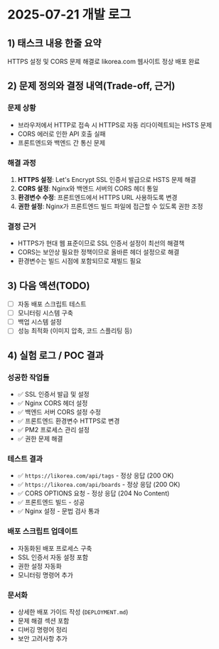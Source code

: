 # 2025-07-21 개발 로그

## 1) 태스크 내용 한줄 요약
HTTPS 설정 및 CORS 문제 해결로 likorea.com 웹사이트 정상 배포 완료

## 2) 문제 정의와 결정 내역(Trade-off, 근거)

### 문제 상황
- 브라우저에서 HTTP로 접속 시 HTTPS로 자동 리다이렉트되는 HSTS 문제
- CORS 에러로 인한 API 호출 실패
- 프론트엔드와 백엔드 간 통신 문제

### 해결 과정
1. **HTTPS 설정**: Let's Encrypt SSL 인증서 발급으로 HSTS 문제 해결
2. **CORS 설정**: Nginx와 백엔드 서버의 CORS 헤더 통일
3. **환경변수 수정**: 프론트엔드에서 HTTPS URL 사용하도록 변경
4. **권한 설정**: Nginx가 프론트엔드 빌드 파일에 접근할 수 있도록 권한 조정

### 결정 근거
- HTTPS가 현대 웹 표준이므로 SSL 인증서 설정이 최선의 해결책
- CORS는 보안상 필요한 정책이므로 올바른 헤더 설정으로 해결
- 환경변수는 빌드 시점에 포함되므로 재빌드 필요

## 3) 다음 액션(TODO)
- [ ] 자동 배포 스크립트 테스트
- [ ] 모니터링 시스템 구축
- [ ] 백업 시스템 설정
- [ ] 성능 최적화 (이미지 압축, 코드 스플리팅 등)

## 4) 실험 로그 / POC 결과

### 성공한 작업들
- ✅ SSL 인증서 발급 및 설정
- ✅ Nginx CORS 헤더 설정
- ✅ 백엔드 서버 CORS 설정 수정
- ✅ 프론트엔드 환경변수 HTTPS로 변경
- ✅ PM2 프로세스 관리 설정
- ✅ 권한 문제 해결

### 테스트 결과
- ✅ `https://likorea.com/api/tags` - 정상 응답 (200 OK)
- ✅ `https://likorea.com/api/boards` - 정상 응답 (200 OK)
- ✅ CORS OPTIONS 요청 - 정상 응답 (204 No Content)
- ✅ 프론트엔드 빌드 - 성공
- ✅ Nginx 설정 - 문법 검사 통과

### 배포 스크립트 업데이트
- 자동화된 배포 프로세스 구축
- SSL 인증서 자동 설정 포함
- 권한 설정 자동화
- 모니터링 명령어 추가

### 문서화
- 상세한 배포 가이드 작성 (`DEPLOYMENT.md`)
- 문제 해결 섹션 포함
- 디버깅 명령어 정리
- 보안 고려사항 추가 